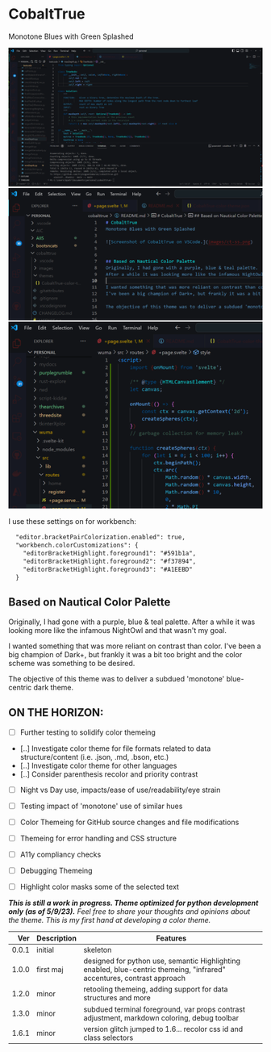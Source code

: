 # CobaltTrue
Monotone Blues with Green Splashed

![Screenshot of CobaltTrue on VSCode.](images/ct-ss2.png)
![Second Screenshot](images/rdme.png)
![Last Screencap](images/svltkit.png)

I use these settings on for workbench:
```
  "editor.bracketPairColorization.enabled": true,
  "workbench.colorCustomizations": {
    "editorBracketHighlight.foreground1": "#591b1a",
    "editorBracketHighlight.foreground2": "#f37894",
    "editorBracketHighlight.foreground3": "#A1EEBD"
  }
```


## Based on Nautical Color Palette
Originally, I had gone with a purple, blue & teal palette.
After a while it was looking more like the infamous NightOwl and that wasn't my goal.

I wanted something that was more reliant on contrast than color.
I've been a big champion of Dark+, but frankly it was a bit too bright and the color scheme was something to be desired.

The objective of this theme was to deliver a subdued 'monotone' blue-centric dark theme.



## ON THE HORIZON:
- [ ] Further testing to solidify color themeing
- [..] Investigate color theme for file formats related to data structure/content (i.e. .json, .md, .bson, etc.)
- [..] Investigate color theme for other languages
- [..] Consider parenthesis recolor and priority contrast
- [ ] Night vs Day use, impacts/ease of use/readability/eye strain
- [ ] Testing impact of 'monotone' use of similar hues
- [ ] Color Themeing for GitHub source changes and file modifications
- [ ] Themeing for error handling and CSS structure
- [ ] A11y compliancy checks
- [ ] Debugging Themeing
- [ ] Highlight color masks some of the selected text


***This is still a work in progress. Theme optimized for python development only (as of 5/9/23).***
*Feel free to share your thoughts and opinions about the theme. This is my first hand at developing a color theme.*

| Ver | Description | Features |
|----:|-------------|----------|
|0.0.1|initial      |skeleton  |
|1.0.0|first maj    |designed for python use, semantic Highlighting enabled, blue-centric themeing, "infrared" accentures, contrast approach|
|1.2.0|minor        |retooling themeing, adding support for data structures and more |
|1.3.0|minor        |subdued terminal foreground, var props contrast adjustment, markdown coloring, debug toolbar |
|1.6.1|minor        |version glitch jumped to 1.6... recolor css id and class selectors |
